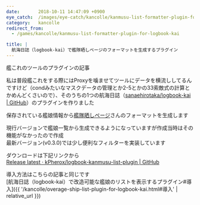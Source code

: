 ```yaml
---
date:       2018-10-11 14:47:09 +0900
eye_catch:  /images/eye-catch/kancolle/kanmusu-list-formatter-plugin-for-logbook-kai.png
category:   kancolle
redirect_from:
  - /games/kancolle/kanmusu-list-formatter-plugin-for-logbook-kai

title: |
  航海日誌（logbook-kai）で艦隊晒しページのフォーマットを生成するプラグイン
---
```


艦これのツールのプラグインの記事

<!--more-->

私は普段艦これをする際にはProxyを噛ませてツールにデータを横流ししてるんですけど（condみたいなマスクデータの管理とか2-5とかの33索敵式の計算とかめんどくさいので）、そのうちの1つの航海日誌（[sanaehirotaka/logbook-kai \| GitHub](https://github.com/sanaehirotaka/logbook-kai)）のプラグインを作りました

保存されている艦娘情報から[艦隊晒しページ](http://kancolle-calc.net/kanmusu_list.html)さんのフォーマットを生成します

現行バージョンで艦娘一覧から生成できるようになっていますが作成当時はその機能がなかったので作成  
最新バージョン(v0.3.0)では少し便利なフィルターを実装しています

ダウンロードは下記リンクから  
[Release latest · kPherox/logbook-kanmusu-list-plugin \| GitHub](https://github.com/kPherox/logbook-kanmusu-list-plugin/releases/latest)

導入方法はこちらの記事と同じです  
[航海日誌（logbook-kai）で改造可能な艦娘のリストを表示するプラグイン#導入]({{ '/kancolle/overage-ship-list-plugin-for-logbook-kai.html#導入' | relative_url }})

